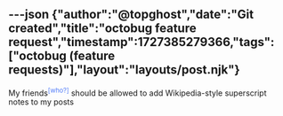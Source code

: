---json
{"author":"@topghost","date":"Git created","title":"octobug feature request","timestamp":1727385279366,"tags":["octobug (feature requests)"],"layout":"layouts/post.njk"}
---

My friends<sup style="color:#527cf9;">[who?]</sup> should be allowed to add Wikipedia-style superscript notes to my posts
